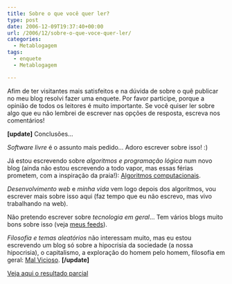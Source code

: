 ```yaml
---
title: Sobre o que você quer ler?
type: post
date: 2006-12-09T19:37:40+00:00
url: /2006/12/sobre-o-que-voce-quer-ler/
categories:
  - Metablogagem
tags:
  - enquete
  - Metablogagem

---
```

Afim de ter visitantes mais satisfeitos e na dúvida de sobre o quê publicar no meu blog resolvi fazer uma enquete. Por favor participe, porque a opinião de todos os leitores é muito importante. Se você quiser ler sobre algo que eu não lembrei de escrever nas opções de resposta, escreva nos comentários!

**[update]** Conclusões…

_Software livre_ é o assunto mais pedido… Adoro escrever sobre isso! :)

Já estou escrevendo sobre _algoritmos e programação lógica_ num novo blog (ainda não estou escrevendo a todo vapor, mas essas férias prometem, com a inspiração da praia!): [Algoritmos computacionais][1].

_Desenvolvimento web_ e _minha vida_ vem logo depois dos algoritmos, vou escrever mais sobre isso aqui (faz tempo que eu não escrevo, mas vivo trabalhando na web).

Não pretendo escrever sobre _tecnologia em geral_… Tem vários blogs muito bons sobre isso (veja [meus feeds][2]).

_Filosofia e temas aleatórios_ não interessam muito, mas eu estou escrevendo um blog só sobre a hipocrisia da sociedade (a nossa hipocrisia), o capitalismo, a exploração do homem pelo homem, filosofia em geral: [Mal Vicioso][3]. **[/update]**

[Veja aqui o resultado parcial][4]

 [1]: /tags/algoritmos/
 [2]: http://www.bloglines.com/public/tmadeira
 [3]: http://malvicioso.com/
 [4]: http://www.enquetes.com.br/enquete.asp?id=704785&origem=http://tiagomadeira.net

